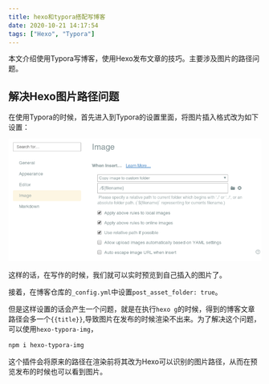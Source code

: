 ```yaml
---
title: hexo和typora搭配写博客
date: 2020-10-21 14:17:54
tags: ["Hexo", "Typora"]
---
```


本文介绍使用Typora写博客，使用Hexo发布文章的技巧。主要涉及图片的路径问题。

<!-- More -->

## 解决Hexo图片路径问题

在使用Typora的时候，首先进入到Typora的设置里面，将图片插入格式改为如下设置：

![image-20201021142301183](hexo和typora搭配写博客/image-20201021142301183.png)

这样的话，在写作的时候，我们就可以实时预览到自己插入的图片了。

接着，在博客仓库的`_config.yml`中设置`post_asset_folder: true`。

但是这样设置的话会产生一个问题，就是在执行`hexo g`的时候，得到的博客文章路径会多一个`{{title}}`,导致图片在发布的时候渲染不出来。为了解决这个问题，可以使用`hexo-typora-img`，

```bash
npm i hexo-typora-img
```

这个插件会将原来的路径在渲染前将其改为Hexo可以识别的图片路径，从而在预览发布的时候也可以看到图片。